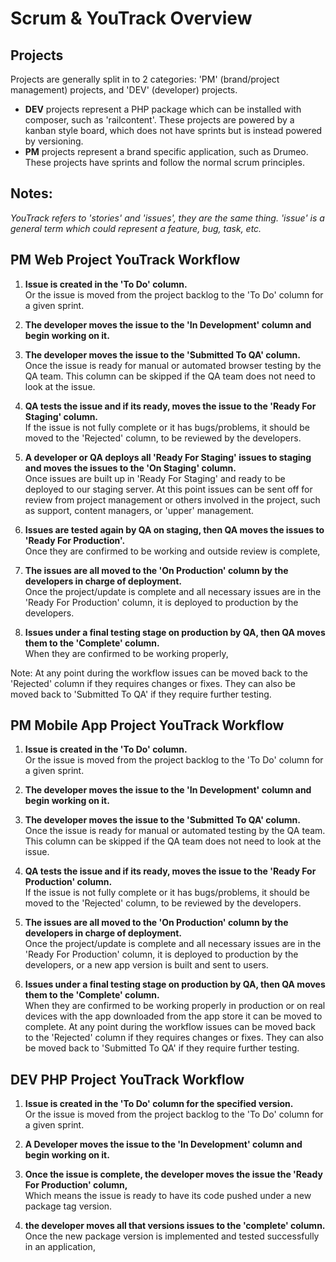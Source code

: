 # Scrum & YouTrack Overview


## Projects

Projects are generally split in to 2 categories: 'PM' (brand/project management) projects, and 'DEV' (developer) projects.

- **DEV** projects represent a PHP package which can be installed with composer, such as 'railcontent'. These projects are powered by a kanban style board, which does not have sprints but is instead powered by versioning.
- **PM** projects represent a brand specific application, such as Drumeo. These projects have sprints and follow the normal scrum principles.


## Notes:

_YouTrack refers to 'stories' and 'issues', they are the same thing. 'issue' is a general term which could represent a feature, bug, task, etc._


## PM Web Project YouTrack Workflow

1. **Issue is created in the 'To Do' column.**   
Or the issue is moved from the project backlog to the 'To Do' column for a given sprint.  

1. **The developer moves the issue to the 'In Development' column and begin working on it.**  

1. **The developer moves the issue to the 'Submitted To QA' column.**  
Once the issue is ready for manual or automated browser testing by the QA team. This column can be skipped if the QA team does not need to look at the issue.

1. **QA tests the issue and if its ready, moves the issue to the 'Ready For Staging' column.**  
If the issue is not fully complete or it has bugs/problems, it should be moved to the 'Rejected' column, to be reviewed by the developers.

1. **A developer or QA deploys all 'Ready For Staging' issues to staging and moves the issues to the 'On Staging' column.**  
Once issues are built up in 'Ready For Staging' and ready to be deployed to our staging server. At this point issues can be sent off for review from project management or others involved in the project, such as support, content managers, or 'upper' management.

1. **Issues are tested again by QA on staging, then QA moves the issues to 'Ready For Production'.**  
Once they are confirmed to be working and outside review is complete, 

1. **The issues are all moved to the 'On Production' column by the developers in charge of deployment.**  
Once the project/update is complete and all necessary issues are in the 'Ready For Production' column, it is deployed to production by the developers.

1. **Issues under a final testing stage on production by QA, then QA moves them to the 'Complete' column.**  
When they are confirmed to be working properly, 

Note: At any point during the workflow issues can be moved back to the 'Rejected' column if they requires changes or fixes. They can also be moved back to 'Submitted To QA' if they require further testing.


## PM Mobile App Project YouTrack Workflow

1. **Issue is created in the 'To Do' column.**   
Or the issue is moved from the project backlog to the 'To Do' column for a given sprint.  

1. **The developer moves the issue to the 'In Development' column and begin working on it.**  

1. **The developer moves the issue to the 'Submitted To QA' column.**  
Once the issue is ready for manual or automated testing by the QA team. This column can be skipped if the QA team does not need to look at the issue.

1. **QA tests the issue and if its ready, moves the issue to the 'Ready For Production' column.**  
If the issue is not fully complete or it has bugs/problems, it should be moved to the 'Rejected' column, to be reviewed by the developers.

1. **The issues are all moved to the 'On Production' column by the developers in charge of deployment.**  
Once the project/update is complete and all necessary issues are in the 'Ready For Production' column, it is deployed to production by the developers, or a new app version is built and sent to users.

1. **Issues under a final testing stage on production by QA, then QA moves them to the 'Complete' column.**  
When they are confirmed to be working properly in production or on real devices with the app downloaded from the app store it can be moved to complete. At any point during the workflow issues can be moved back to the 'Rejected' column if they requires changes or fixes. They can also be moved back to 'Submitted To QA' if they require further testing.


## DEV PHP Project YouTrack Workflow

1. **Issue is created in the 'To Do' column for the specified version.**  
Or the issue is moved from the project backlog to the 'To Do' column for a given sprint.

1. **A Developer moves the issue to the 'In Development' column and begin working on it.**  

1. **Once the issue is complete, the developer moves the issue the 'Ready For Production' column,**  
Which means the issue is ready to have its code pushed under a new package tag version.

1. **the developer moves all that versions issues to the 'complete' column.**  
 Once the new package version is implemented and tested successfully in an application,